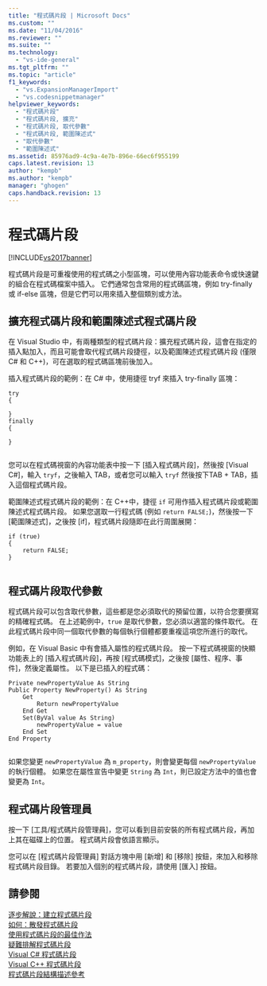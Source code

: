 ```yaml
---
title: "程式碼片段 | Microsoft Docs"
ms.custom: ""
ms.date: "11/04/2016"
ms.reviewer: ""
ms.suite: ""
ms.technology: 
  - "vs-ide-general"
ms.tgt_pltfrm: ""
ms.topic: "article"
f1_keywords: 
  - "vs.ExpansionManagerImport"
  - "vs.codesnippetmanager"
helpviewer_keywords: 
  - "程式碼片段"
  - "程式碼片段, 擴充"
  - "程式碼片段, 取代參數"
  - "程式碼片段, 範圍陳述式"
  - "取代參數"
  - "範圍陳述式"
ms.assetid: 85976ad9-4c9a-4e7b-896e-66ec6f955199
caps.latest.revision: 13
author: "kempb"
ms.author: "kempb"
manager: "ghogen"
caps.handback.revision: 13
---
```

# 程式碼片段
[!INCLUDE[vs2017banner](../code-quality/includes/vs2017banner.md)]

程式碼片段是可重複使用的程式碼之小型區塊，可以使用內容功能表命令或快速鍵的組合在程式碼檔案中插入。  它們通常包含常用的程式碼區塊，例如 try\-finally 或 if\-else 區塊，但是它們可以用來插入整個類別或方法。  
  
## 擴充程式碼片段和範圍陳述式程式碼片段  
 在 Visual Studio 中，有兩種類型的程式碼片段：擴充程式碼片段，這會在指定的插入點加入，而且可能會取代程式碼片段捷徑，以及範圍陳述式程式碼片段 \(僅限 C\# 和 C\+\+\)，可在選取的程式碼區塊前後加入。  
  
 插入程式碼片段的範例：在 C\# 中，使用捷徑 tryf 來插入 try\-finally 區塊：  
  
```  
try  
{  
  
}  
finally  
{  
  
}  
  
```  
  
 您可以在程式碼視窗的內容功能表中按一下 \[插入程式碼片段\]，然後按 \[Visual C\#\]，輸入 `tryf`，之後輸入 TAB，或者您可以輸入 `tryf` 然後按下TAB \+ TAB，插入這個程式碼片段。  
  
 範圍陳述式程式碼片段的範例：在 C\+\+中，捷徑 `if` 可用作插入程式碼片段或範圍陳述式程式碼片段。  如果您選取一行程式碼 \(例如 `return FALSE;`\)，然後按一下 \[範圍陳述式\]，之後按 \[if\]，程式碼片段隨即在此行周圍展開：  
  
```  
if (true)  
{  
    return FALSE;  
}  
  
```  
  
## 程式碼片段取代參數  
 程式碼片段可以包含取代參數，這些都是您必須取代的預留位置，以符合您要撰寫的精確程式碼。  在上述範例中，`true` 是取代參數，您必須以適當的條件取代。  在此程式碼片段中同一個取代參數的每個執行個體都要重複這項您所進行的取代。  
  
 例如，在 Visual Basic 中有會插入屬性的程式碼片段。  按一下程式碼視窗的快顯功能表上的 \[插入程式碼片段\]，再按 \[程式碼模式\]，之後按 \[屬性、程序、事件\]，然後定義屬性。  以下是已插入的程式碼：  
  
```  
Private newPropertyValue As String  
Public Property NewProperty() As String  
    Get  
        Return newPropertyValue  
    End Get  
    Set(ByVal value As String)  
        newPropertyValue = value  
    End Set  
End Property  
  
```  
  
 如果您變更 `newPropertyValue` 為 `m_property`，則會變更每個 `newPropertyValue` 的執行個體。  如果您在屬性宣告中變更 `String` 為 `Int`，則已設定方法中的值也會變更為 `Int`。  
  
## 程式碼片段管理員  
 按一下 \[工具\/程式碼片段管理員\]，您可以看到目前安裝的所有程式碼片段，再加上其在磁碟上的位置。  程式碼片段會依語言顯示。  
  
 您可以在 \[程式碼片段管理員\] 對話方塊中用 \[新增\] 和 \[移除\] 按鈕，來加入和移除程式碼片段目錄。  若要加入個別的程式碼片段，請使用 \[匯入\] 按鈕。  
  
## 請參閱  
 [逐步解說：建立程式碼片段](../ide/walkthrough-creating-a-code-snippet.md)   
 [如何：散發程式碼片段](../ide/how-to-distribute-code-snippets.md)   
 [使用程式碼片段的最佳作法](../ide/best-practices-for-using-code-snippets.md)   
 [疑難排解程式碼片段](../ide/troubleshooting-snippets.md)   
 [Visual C\# 程式碼片段](../ide/visual-csharp-code-snippets.md)   
 [Visual C\+\+ 程式碼片段](../ide/visual-cpp-code-snippets.md)   
 [程式碼片段結構描述參考](../ide/code-snippets-schema-reference.md)